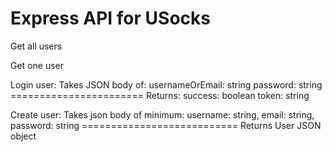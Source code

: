 # Express API for USocks

Get all users

Get one user

Login user:
        Takes JSON body of:
        usernameOrEmail: string
        password: string
        =======================
        Returns:
        success: boolean
        token: string

Create user:
        Takes json body of minimum:
        username: string,
        email: string,
        password: string
        ===========================
        Returns User JSON object
